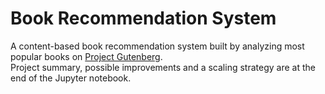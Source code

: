 # Book Recommendation System
A content-based book recommendation system built by analyzing most popular books on [Project Gutenberg](http://www.gutenberg.org).  
Project summary, possible improvements and a scaling strategy are at the end of the Jupyter notebook. 
